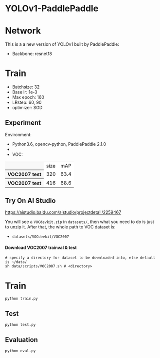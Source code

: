 # YOLOv1-PaddlePaddle


# Network
This is a a new version of YOLOv1 built by PaddlePaddle:
- Backbone: resnet18


# Train
- Batchsize: 32
- Base lr: 1e-3
- Max epoch: 160
- LRstep: 60, 90
- optimizer: SGD


## Experiment
Environment:

- Python3.6, opencv-python, PaddlePaddle 2.1.0
- 
- VOC:
<table><tbody>
<tr><th align="left" bgcolor=#f8f8f8> </th>     <td bgcolor=white> size </td><td bgcolor=white> mAP </td></tr>
<tr><th align="left" bgcolor=#f8f8f8> VOC2007 test</th><td bgcolor=white> 320 </td><td bgcolor=white> 63.4 </td></tr>
<tr><th align="left" bgcolor=#f8f8f8> VOC2007 test</th><td bgcolor=white> 416 </td><td bgcolor=white> 68.6 </td></tr>
</table></tbody>


## Try On AI Studio
https://aistudio.baidu.com/aistudio/projectdetail/2259467




You will see a ```VOCdevkit.zip``` in ```datasets/```, then what you need to do is just to unzip it. After that, the whole path to VOC dataset is:

- ```datasets/VOCdevkit/VOC2007```


#### Download VOC2007 trainval & test

```Shell
# specify a directory for dataset to be downloaded into, else default is ~/data/
sh data/scripts/VOC2007.sh # <directory>
```


# Train
```Shell
python train.py
```


## Test
```Shell
python test.py
```

## Evaluation
```Shell
python eval.py
```


